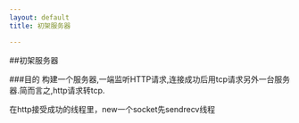 ```yaml
---
layout: default
title: 初架服务器

---
```

##初架服务器

###目的
构建一个服务器,一端监听HTTP请求,连接成功后用tcp请求另外一台服务器.简而言之,http请求转tcp.  

在http接受成功的线程里，new一个socket先sendrecv线程